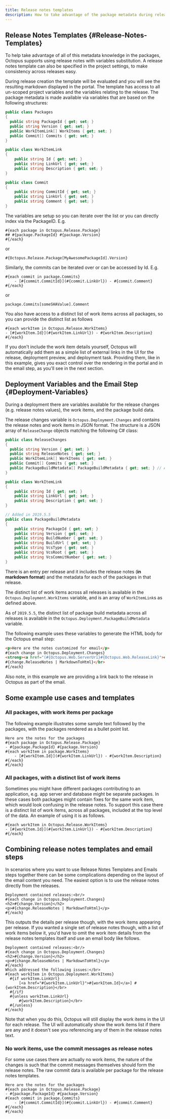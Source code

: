 ```yaml
---
title: Release notes templates
description: How to take advantage of the package metadata during release creation.
---
```


## Release Notes Templates {#Release-Notes-Templates}

To help take advantage of all of this metadata knowledge in the packages, Octopus supports using release notes with variables substitution. A release notes template can also be specified in the project settings, to make consistency across releases easy.

During release creation the template will be evaluated and you will see the resulting markdown displayed in the portal. The template has access to all un-scoped project variables and the variables relating to the release. The package metadata is made available via variables that are based on the following structures:

```csharp
public class Packages
{
  public string PackageId { get; set; }
  public string Version { get; set; }
  public WorkItemLink[] WorkItems { get; set; }
  public Commit[] Commits { get; set; }
}

public class WorkItemLink
{
    public string Id { get; set; }
    public string LinkUrl { get; set; }
    public string Description { get; set; }
}

public class Commit
{
    public string CommitId { get; set; }
    public string LinkUrl { get; set; }
    public string Comment { get; set; }
}
```

The variables are setup so you can iterate over the list or you can directly index via the PackageID. E.g.

```
#{each package in Octopus.Release.Package}
## #{package.PackageId} #{package.Version}
#{/each}
```

or

```
#{Octopus.Release.Package[MyAwesomePackageId].Version}
```

Similarly, the commits can be iterated over or can be accessed by Id. E.g.

```
#{each commit in package.Commits}
    - [#{commit.CommitId}](#{commit.LinkUrl}) - #{commit.Comment}
#{/each}
```

or

```
package.Commits[someSHAValue].Comment
```

You also have access to a distinct list of work items across all packages, so you can provide the distinct list as follows

```#{each package in Octopus.Release.Package}
#{each workItem in Octopus.Release.WorkItems}
- [#{workItem.Id}](#{workItem.LinkUrl}) - #{workItem.Description}
#{/each}
```

If you don't include the work item details yourself, Octopus will automatically add them as a simple list of external links in the UI for the release, deployment preview, and deployment task. Providing them, like in this example, gives you exact control over the rendering in the portal and in the email step, as you'll see in the next section.

## Deployment Variables and the Email Step {#Deployment-Variables}

During a deployment there are variables available for the release changes (e.g. release notes values), the work items, and the package build data.

The release changes variable is `Octopus.Deployment.Changes` and contains the release notes and work items in JSON format. The structure is a JSON array of `ReleaseChange` objects matching the following C# class:

```csharp
public class ReleaseChanges
{
  public string Version { get; set; }
  public string ReleaseNotes { get; set; }
  public WorkItemLink[] WorkItems { get; set; }
  public Commit[] Commits { get; set; }
  public PackageBuildMetadata[] PackageBuildMetadata { get; set; } // Added in 2019.5.5 
}

public class WorkItemLink
{
    public string Id { get; set; }
    public string LinkUrl { get; set; }
    public string Description { get; set; }
}

// Added in 2019.5.5 
public class PackageBuildMetadata
{
    public string PackageId { get; set; }
    public string Version { get; set; }
    public string BuildNumber { get; set; }
    public string BuildUrl { get; set; }
    public string VcsType { get; set; }
    public string VcsRoot { get; set; }
    public string VcsCommitNumber { get; set; }
}
```

There is an entry per release and it includes the release notes (**in markdown format**) and the metadata for each of the packages in that release.

The distinct list of work items across all releases is available in the `Octopus.Deployment.WorkItems` variable, and is an array of `WorkItemLink`s as defined above.

As of `2019.5.5`, the distinct list of package build metadata across all releases is available in the `Octopus.Deployment.PackageBuildMetadata` variable.

The following example uses these variables to generate the HTML body for the Octopus email step:

```html
<p>Here are the notes customized for email</p>
#{each change in Octopus.Deployment.Changes}
<strong><a href="(#{Octopus.Web.ServerUri}#{Octopus.Web.ReleaseLink}">#{change.Version}</a></strong></br>
#{change.ReleaseNotes | MarkdownToHtml}</br>
#{/each}
```

Also note, in this example we are providing a link back to the release in Octopus as part of the email.

## Some example use cases and templates

### All packages, with work items per package

The following example illustrates some sample text followed by the packages, with the packages rendered as a bullet point list.

```
Here are the notes for the packages
#{each package in Octopus.Release.Package}
- #{package.PackageId} #{package.Version}
#{each workItem in package.WorkItems}
    - [#{workItem.Id}](#{workItem.LinkUrl}) - #{workItem.Description}
#{/each}
#{/each}
```

### All packages, with a distinct list of work items

Sometimes you might have different packages contributing to an application, e.g. app server and database might be separate packages. In these cases both packages might contain fixes for the same work item, which would look confusing in the release notes. To support this case there is a distinct list of work items, across all packages, included at the top level of the data. An example of using it is as follows.

```
#{each workItem in Octopus.Release.WorkItems}
- [#{workItem.Id}](#{workItem.LinkUrl}) - #{workItem.Description}
#{/each}
```

## Combining release notes templates and email steps

In scenarios where you want to use Release Notes Templates and Emails steps together there can be some complications depending on the layout of the email content you need. The easiest option is to use the release notes directly from the releases.

```
Deployment contained releases:<br/>
#{each change in Octopus.Deployment.Changes}
<h2>#{change.Version}</h2>
<p>#{change.ReleaseNotes | MarkdownToHtml}</p>
#{/each}

```

This outputs the details per release though, with the work items appearing per release. If you wanted a single set of release notes though, with a list of work items below it, you'd have to omit the work item details from the release notes templates itself and use an email body like follows.

```
Deployment contained releases:<br/>
#{each change in Octopus.Deployment.Changes}
<h2>#{change.Version}</h2>
<p>#{change.ReleaseNotes | MarkdownToHtml}</p>
#{/each}
Which addressed the following issues:</br>
#{each workItem in Octopus.Deployment.WorkItems}
  #{if workItem.LinkUrl}
      [<a href="#{workItem.LinkUrl}">#{workItem.Id}</a>] #{workItem.Description}</br>
  #{/if}
  #{unless workItem.LinkUrl}
      #{workItem.Description}</br>
  #{/unless}
#{/each} 
```

Note that when you do this, Octopus will still display the work items in the UI for each release. The UI will automatically show the work items list if there are any and it doesn't see you referencing any of them in the release notes text.

### No work items, use the commit messages as release notes

For some use cases there are actually no work items, the nature of the changes is such that the commit messages themselves should form the release notes. The raw commit data is available per package for the release notes templates.

```
Here are the notes for the packages
#{each package in Octopus.Release.Package}
- #{package.PackageId} #{package.Version}
#{each commit in package.Commits}
    - [#{commit.CommitId}](#{commit.LinkUrl}) - #{commit.Comment}
#{/each}
#{/each}
```



